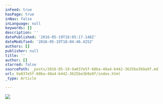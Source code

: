 ```yaml
---
inFeed: true
hasPage: true
inNav: false
inLanguage: null
keywords: []
description: ''
datePublished: '2016-05-19T18:05:17.148Z'
dateModified: '2016-05-19T18:04:46.425Z'
authors: []
publisher: null
title: ''
author: []
starred: false
sourcePath: _posts/2016-05-19-9a037e5f-68ba-48a4-b442-3625be3b9a9f.md
url: 9a037e5f-68ba-48a4-b442-3625be3b9a9f/index.html
_type: Article

---
```

![](https://the-grid-user-content.s3-us-west-2.amazonaws.com/0c4add52-a649-48aa-ae5f-615b7931c513.jpg)